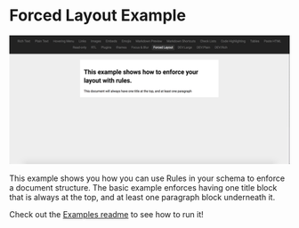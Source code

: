 
# Forced Layout Example

![](../../docs/images/forced-layout-example.png)

This example shows you how you can use Rules in your schema to enforce a document structure.  The basic example enforces having one title block that is always at the top, and at least one paragraph block underneath it.

Check out the [Examples readme](..) to see how to run it!
